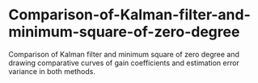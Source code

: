 # Comparison-of-Kalman-filter-and-minimum-square-of-zero-degree
Comparison of Kalman filter and minimum square of zero degree and drawing comparative curves of gain coefficients and estimation error variance in both methods.
